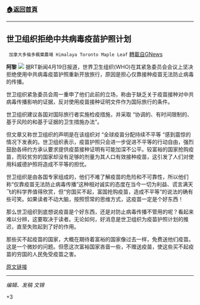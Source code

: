 ###  [:house:返回首頁](https://github.com/ourhimalayas/txt)
---

## 世卫组织拒绝中共病毒疫苗护照计划
` 加拿大多倫多楓葉農場 Himalaya Toronto Maple Leaf` [轉載自GNews](https://gnews.org/zh-hans/1117364/)

**阿黎**
![]()![](https://gnews.org/wp-content/uploads/2021/04/2-2.jpg)
据RT新闻4月19日报道，世界卫生组织(WHO)在其紧急委员会会议上坚决拒绝使用中共病毒疫苗护照重新开放旅行，原因是担心仅靠接种疫苗无法防止病毒的传播。

世卫组织紧急委员会周一重申了他们此前的立场，称由于缺乏关于疫苗接种对中共病毒传播影响的证据，反对使用疫苗接种证明文件作为国际旅行的条件。

世卫组织建议各国对国际旅行者实施检疫措施，并采取 “协调的、有时间限制的、基于风险的和基于证据的卫生措施办法”。

但文章又称世卫组织的声明是在该组织对 “全球疫苗分配持续不平等 “感到震惊的情况下发表的。世卫组织表示，疫苗护照只会进一步促进不平等的行动自由，强烈鼓励各缔约方承认要求提供疫苗接种证明有可能加深不公平。较富裕的国家抢购疫苗，而较贫穷的国家却没有足够的剂量为其人口有效接种疫苗，这引发了人们对使用科威德护照将造成不平等的担忧。

世卫组织是由各国专家组成的，他们不难了解疫苗的危险和不可靠性，所以他们称“仅靠疫苗无法防止病毒传播”这种相对诚实的态度在当今一切为利益、谎言满天飞的科学界值得欣赏，但“穷国买不起，富国抢购疫苗，造成不平等”的说法的确有些可笑。如果读者不动大脑，按照惯常的思维方式，这疫苗一定是个好东西！

那么世卫组织到底想说疫苗是个好东西，还是对防止病毒传播不管用的呢？看起来难以分辨，这要取决于读者。无论如何，好消息是世卫组织为疫苗护照计划的推迟，直至失败起到了好的作用。

那些买不起疫苗的国家，大概在期待着富裕的国家像过去一样，免费送他们疫苗。这是一个微妙的问题。但愿这次富裕国家吝啬一些，不赠送疫苗，使这些买不起疫苗的穷国的人民免受疫苗之害。

[原文链接](https://www.rt.com/news/521509-who-covid-passport-transmission-fears/)

* * *

*编辑、发稿 文锦*

+3
